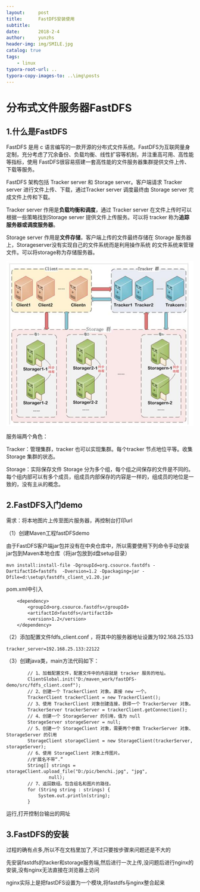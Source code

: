 ```yaml
---
layout:     post
title:      FastDFS安装使用
subtitle:   
date:       2018-2-4
author:     yunzhs
header-img: img/SMILE.jpg
catalog: true
tags:
    - linux
typora-root-url: ..
typora-copy-images-to: ..\img\posts
---
```


# 分布式文件服务器FastDFS

## 1.什么是FastDFS

FastDFS 是用 c 语言编写的一款开源的分布式文件系统。FastDFS为互联网量身定制，充分考虑了冗余备份、负载均衡、线性扩容等机制，并注重高可用、高性能等指标，使用 FastDFS很容易搭建一套高性能的文件服务器集群提供文件上传、下载等服务。

FastDFS 架构包括 Tracker server 和 Storage server。客户端请求 Tracker server 进行文件上传、下载，通过Tracker server 调度最终由 Storage server 完成文件上传和下载。

Tracker server 作用是**负载均衡和调度**，通过 Tracker server 在文件上传时可以根据一些策略找到Storage server 提供文件上传服务。可以将 tracker 称为**追踪服务器或调度服务器**。

Storage server 作用是**文件存储**，客户端上传的文件最终存储在 Storage 服务器上，Storageserver没有实现自己的文件系统而是利用操作系统 的文件系统来管理文件。可以将storage称为存储服务器。

![1519482135716](/img/posts/1519482135716.png)

服务端两个角色：

Tracker：管理集群，tracker 也可以实现集群。每个tracker 节点地位平等。收集 Storage 集群的状态。

Storage：实际保存文件   Storage 分为多个组，每个组之间保存的文件是不同的。每个组内部可以有多个成员，组成员内部保存的内容是一样的，组成员的地位是一致的，没有主从的概念。

## 2.FastDFS入门demo

需求：将本地图片上传至图片服务器，再控制台打印url

（1）创建Maven工程fastDFSdemo

由于FastDFS客户端jar包并没有在中央仓库中，所以需要使用下列命令手动安装jar包到Maven本地仓库（将jar包放到d盘setup目录）

```
mvn install:install-file -DgroupId=org.csource.fastdfs -DartifactId=fastdfs  -Dversion=1.2 -Dpackaging=jar -Dfile=d:\setup\fastdfs_client_v1.20.jar
```

pom.xml中引入

```
  	<dependency>
	    <groupId>org.csource.fastdfs</groupId>
	    <artifactId>fastdfs</artifactId>
	    <version>1.2</version>
	</dependency>

```

（2）添加配置文件fdfs_client.conf ，将其中的服务器地址设置为192.168.25.133

```
tracker_server=192.168.25.133:22122
```

（3）创建java类，main方法代码如下：

```
        // 1、加载配置文件，配置文件中的内容就是 tracker 服务的地址。
		ClientGlobal.init("D:/maven_work/fastDFS-demo/src/fdfs_client.conf");
		// 2、创建一个 TrackerClient 对象。直接 new 一个。
		TrackerClient trackerClient = new TrackerClient();
		// 3、使用 TrackerClient 对象创建连接，获得一个 TrackerServer 对象。
		TrackerServer trackerServer = trackerClient.getConnection();
		// 4、创建一个 StorageServer 的引用，值为 null
		StorageServer storageServer = null;
		// 5、创建一个 StorageClient 对象，需要两个参数 TrackerServer 对象、StorageServer 的引用
		StorageClient storageClient = new StorageClient(trackerServer, storageServer);
		// 6、使用 StorageClient 对象上传图片。
		//扩展名不带“.”
		String[] strings = storageClient.upload_file("D:/pic/benchi.jpg", "jpg",
				null);
		// 7、返回数组。包含组名和图片的路径。
		for (String string : strings) {
			System.out.println(string);
		}

```

运行,打开控制台输出的网址

## 3.FastDFS的安装

过程的确有点多,所以不在文档里加了,不过只要按步骤来问题还是不大的

先安装fastdfs的tacker和storage服务端,然后进行一次上传,没问题后进行nginx的安装,没有nginx无法直接在浏览器上访问

nginx实际上是把fastDFS设置为一个模块,将fastdfs与nginx整合起来



